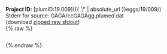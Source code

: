 **Project ID:** [plumID:19.009]({{ '/' | absolute_url }}eggs/19/009/)  
Stderr for source:  GAGA/ccGAGAgg.plumed.dat   
(download [zipped raw stdout](ccGAGAgg.plumed.dat.plumed.stdout.txt.zip))  
{% raw %}
<pre>
</pre>
{% endraw %}
